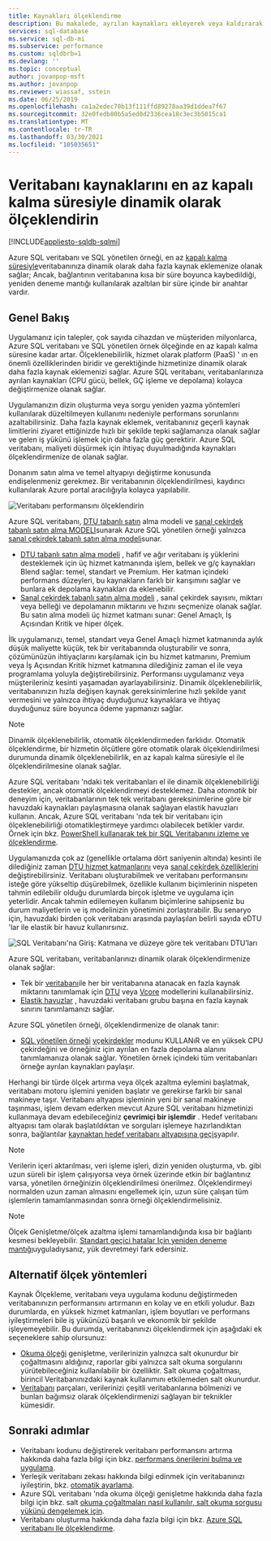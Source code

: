 ```yaml
---
title: Kaynakları ölçeklendirme
description: Bu makalede, ayrılan kaynakları ekleyerek veya kaldırarak Azure SQL veritabanı ve SQL yönetilen örneği 'nde veritabanınızın ölçeklendirilmesi açıklanmaktadır.
services: sql-database
ms.service: sql-db-mi
ms.subservice: performance
ms.custom: sqldbrb=1
ms.devlang: ''
ms.topic: conceptual
author: jovanpop-msft
ms.author: jovanpop
ms.reviewer: wiassaf, sstein
ms.date: 06/25/2019
ms.openlocfilehash: ca1a2edec70b13f111ffd89278aa39d1ddea7f67
ms.sourcegitcommit: 32e0fedb80b5a5ed0d2336cea18c3ec3b5015ca1
ms.translationtype: MT
ms.contentlocale: tr-TR
ms.lasthandoff: 03/30/2021
ms.locfileid: "105035651"
---
```

# <a name="dynamically-scale-database-resources-with-minimal-downtime"></a>Veritabanı kaynaklarını en az kapalı kalma süresiyle dinamik olarak ölçeklendirin
[!INCLUDE[appliesto-sqldb-sqlmi](../includes/appliesto-sqldb-sqlmi.md)]

Azure SQL veritabanı ve SQL yönetilen örneği, en az [kapalı kalma süresiyle](https://azure.microsoft.com/support/legal/sla/sql-database)veritabanınıza dinamik olarak daha fazla kaynak eklemenize olanak sağlar; Ancak, bağlantının veritabanına kısa bir süre boyunca kaybedildiği, yeniden deneme mantığı kullanılarak azaltılan bir süre içinde bir anahtar vardır.

## <a name="overview"></a>Genel Bakış

Uygulamanız için talepler, çok sayıda cihazdan ve müşteriden milyonlarca, Azure SQL veritabanı ve SQL yönetilen örnek ölçeğinde en az kapalı kalma süresine kadar artar. Ölçeklenebilirlik, hizmet olarak platform (PaaS) ' ın en önemli özelliklerinden biridir ve gerektiğinde hizmetinize dinamik olarak daha fazla kaynak eklemenizi sağlar. Azure SQL veritabanı, veritabanlarınıza ayrılan kaynakları (CPU gücü, bellek, GÇ işleme ve depolama) kolayca değiştirmenize olanak sağlar.

Uygulamanızın dizin oluşturma veya sorgu yeniden yazma yöntemleri kullanılarak düzeltilmeyen kullanımı nedeniyle performans sorunlarını azaltabilirsiniz. Daha fazla kaynak eklemek, veritabanınız geçerli kaynak limitlerini ziyaret ettiğinizde hızlı bir şekilde tepki sağlamanıza olanak sağlar ve gelen iş yükünü işlemek için daha fazla güç gerektirir. Azure SQL veritabanı, maliyeti düşürmek için ihtiyaç duyulmadığında kaynakları ölçeklendirmenize de olanak sağlar.

Donanım satın alma ve temel altyapıyı değiştirme konusunda endişelenmeniz gerekmez. Bir veritabanının ölçeklendirilmesi, kaydırıcı kullanılarak Azure portal aracılığıyla kolayca yapılabilir.

![Veritabanı performansını ölçeklendirin](./media/scale-resources/scale-performance.svg)

Azure SQL veritabanı, [DTU tabanlı satın](service-tiers-dtu.md) alma modeli ve [sanal çekirdek tabanlı satın alma MODELI](service-tiers-vcore.md)sunarak Azure SQL yönetilen örneği yalnızca [sanal çekirdek tabanlı satın alma modeli](service-tiers-vcore.md)sunar. 

- [DTU tabanlı satın alma modeli](service-tiers-dtu.md) , hafif ve ağır veritabanı iş yüklerini desteklemek için üç hizmet katmanında işlem, bellek ve g/ç kaynakları Blend sağlar: temel, standart ve Premium. Her katman içindeki performans düzeyleri, bu kaynakların farklı bir karışımını sağlar ve bunlara ek depolama kaynakları da eklenebilir.
- [Sanal çekirdek tabanlı satın alma modeli](service-tiers-vcore.md) , sanal çekirdek sayısını, miktarı veya belleği ve depolamanın miktarını ve hızını seçmenize olanak sağlar. Bu satın alma modeli üç hizmet katmanı sunar: Genel Amaçlı, İş Açısından Kritik ve hiper ölçek.

İlk uygulamanızı, temel, standart veya Genel Amaçlı hizmet katmanında aylık düşük maliyette küçük, tek bir veritabanında oluşturabilir ve sonra, çözümünüzün ihtiyaçlarını karşılamak için bu hizmet katmanını, Premium veya İş Açısından Kritik hizmet katmanına dilediğiniz zaman el ile veya programlama yoluyla değiştirebilirsiniz. Performansı uygulamanız veya müşterileriniz kesinti yaşamadan ayarlayabilirsiniz. Dinamik ölçeklenebilirlik, veritabanınızın hızla değişen kaynak gereksinimlerine hızlı şekilde yanıt vermesini ve yalnızca ihtiyaç duyduğunuz kaynaklara ve ihtiyaç duyduğunuz süre boyunca ödeme yapmanızı sağlar.

> [!NOTE]
> Dinamik ölçeklenebilirlik, otomatik ölçeklendirmeden farklıdır. Otomatik ölçeklendirme, bir hizmetin ölçütlere göre otomatik olarak ölçeklendirilmesi durumunda dinamik ölçeklenebilirlik, en az kapalı kalma süresiyle el ile ölçeklendirilmesine olanak sağlar.

Azure SQL veritabanı 'ndaki tek veritabanları el ile dinamik ölçeklenebilirliği destekler, ancak otomatik ölçeklendirmeyi desteklemez. Daha *otomatik* bir deneyim için, veritabanlarının tek tek veritabanı gereksinimlerine göre bir havuzdaki kaynakları paylaşmasına olanak sağlayan elastik havuzları kullanın.
Ancak, Azure SQL veritabanı 'nda tek bir veritabanı için ölçeklenebilirliği otomatikleştirmeye yardımcı olabilecek betikler vardır. Örnek için bkz. [PowerShell kullanarak tek bir SQL Veritabanını izleme ve ölçeklendirme](scripts/monitor-and-scale-database-powershell.md).

Uygulamanızda çok az (genellikle ortalama dört saniyenin altında) kesinti ile dilediğiniz zaman [DTU hizmet katmanlarını](service-tiers-dtu.md) veya [sanal çekirdek özelliklerini](resource-limits-vcore-single-databases.md) değiştirebilirsiniz. Veritabanı oluşturabilmek ve veritabanı performansını isteğe göre yükseltip düşürebilmek, özellikle kullanım biçimlerinin nispeten tahmin edilebilir olduğu durumlarda birçok işletme ve uygulama için yeterlidir. Ancak tahmin edilemeyen kullanım biçimlerine sahipseniz bu durum maliyetlerin ve iş modelinizin yönetimini zorlaştırabilir. Bu senaryo için, havuzdaki birden çok veritabanı arasında paylaşılan belirli sayıda eDTU 'lar ile elastik bir havuz kullanırsınız.

![SQL Veritabanı'na Giriş: Katmana ve düzeye göre tek veritabanı DTU’ları](./media/scale-resources/single_db_dtus.png)

Azure SQL veritabanı, veritabanlarınızı dinamik olarak ölçeklendirmenize olanak sağlar:

- Tek bir [veritabanı](single-database-scale.md)ile her bir veritabanına atanacak en fazla kaynak miktarını tanımlamak için [DTU](resource-limits-dtu-single-databases.md) veya [Vcore](resource-limits-vcore-single-databases.md) modellerini kullanabilirsiniz.
- [Elastik havuzlar](elastic-pool-scale.md) , havuzdaki veritabanı grubu başına en fazla kaynak sınırını tanımlamanızı sağlar.

Azure SQL yönetilen örneği, ölçeklendirmenize de olanak tanır: 

- [SQL yönetilen örneği](../managed-instance/sql-managed-instance-paas-overview.md) [vçekirdekler](../managed-instance/sql-managed-instance-paas-overview.md#vcore-based-purchasing-model) modunu KULLANıR ve en yüksek CPU çekirdeğini ve örneğiniz için ayrılan en fazla depolama alanını tanımlamanıza olanak sağlar. Yönetilen örnek içindeki tüm veritabanları örneğe ayrılan kaynakları paylaşır.

Herhangi bir türde ölçek artırma veya ölçek azaltma eylemini başlatmak, veritabanı motoru işlemini yeniden başlatır ve gerekirse farklı bir sanal makineye taşır. Veritabanı altyapısı işleminin yeni bir sanal makineye taşınması, işlem devam ederken mevcut Azure SQL veritabanı hizmetinizi kullanmaya devam edebileceğiniz **çevrimiçi bir işlemdir** . Hedef veritabanı altyapısı tam olarak başlatıldıktan ve sorguları işlemeye hazırlandıktan sonra, bağlantılar [kaynaktan hedef veritabanı altyapısına geçiş](single-database-scale.md#impact)yapılır.

> [!NOTE]
> Verilerin içeri aktarılması, veri işleme işleri, dizin yeniden oluşturma, vb. gibi uzun süreli bir işlem çalışıyorsa veya örnek üzerinde etkin bir bağlantınız varsa, yönetilen örneğinizin ölçeklendirilmesi önerilmez. Ölçeklendirmeyi normalden uzun zaman almasını engellemek için, uzun süre çalışan tüm işlemlerin tamamlanmasından sonra örneği ölçeklendirmelisiniz.

> [!NOTE]
> Ölçek Genişletme/ölçek azaltma işlemi tamamlandığında kısa bir bağlantı kesmesi bekleyebilir. [Standart geçici hatalar Için yeniden deneme mantığı](troubleshoot-common-connectivity-issues.md#retry-logic-for-transient-errors)uyguladıysanız, yük devretmeyi fark edersiniz.

## <a name="alternative-scale-methods"></a>Alternatif ölçek yöntemleri

Kaynak Ölçekleme, veritabanı veya uygulama kodunu değiştirmeden veritabanınızın performansını artırmanın en kolay ve en etkili yoludur. Bazı durumlarda, en yüksek hizmet katmanları, işlem boyutları ve performans iyileştirmeleri bile iş yükünüzü başarılı ve ekonomik bir şekilde işleyemeyebilir. Bu durumda, veritabanınızı ölçeklendirmek için aşağıdaki ek seçeneklere sahip olursunuz:

- [Okuma ölçeği](read-scale-out.md) genişletme, verilerinizin yalnızca salt okunurdur bir çoğaltmasını aldığınız, raporlar gibi yalnızca salt okuma sorgularını yürütebileceğiniz kullanılabilir bir özelliktir. Salt okuma çoğaltması, birincil Veritabanınızdaki kaynak kullanımını etkilemeden salt okunurdur.
- [Veritabanı](elastic-scale-introduction.md) parçaları, verilerinizi çeşitli veritabanlarına bölmenizi ve bunları bağımsız olarak ölçeklendirmenizi sağlayan bir teknikler kümesidir.

## <a name="next-steps"></a>Sonraki adımlar

- Veritabanı kodunu değiştirerek veritabanı performansını artırma hakkında daha fazla bilgi için bkz. [performans önerilerini bulma ve uygulama](database-advisor-find-recommendations-portal.md).
- Yerleşik veritabanı zekası hakkında bilgi edinmek için veritabanınızı iyileştirin, bkz. [otomatik ayarlama](automatic-tuning-overview.md).
- Azure SQL veritabanı 'nda okuma ölçeği genişletme hakkında daha fazla bilgi için bkz. salt [okuma çoğaltmaları nasıl kullanılır, salt okuma sorgusu yükünü dengelemek için](read-scale-out.md).
- Veritabanı oluşturma hakkında daha fazla bilgi için bkz. [Azure SQL veritabanı Ile ölçeklendirme](elastic-scale-introduction.md).
